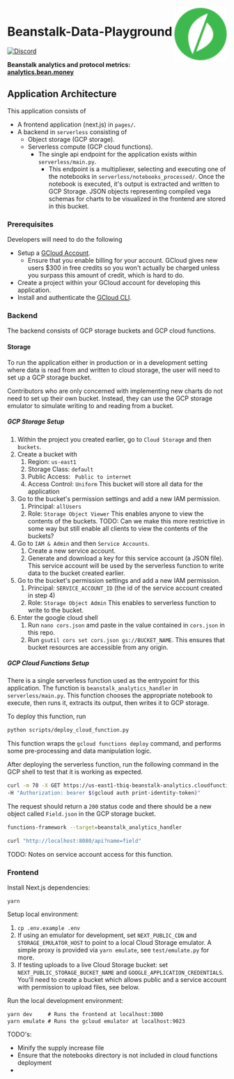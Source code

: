 <img src="public/bean-logo-circled.svg" alt="Beanstalk logo" align="right" width="120" />

# Beanstalk-Data-Playground

[![Discord][discord-badge]][discord-url]

[discord-badge]: https://img.shields.io/discord/880413392916054098?label=Beanstalk
[discord-url]: https://discord.gg/beanstalk

**Beanstalk analytics and protocol metrics: [analytics.bean.money](https://analytics.bean.money)**

## Application Architecture 

This application consists of
- A frontend application (next.js) in `pages/`.
- A backend in `serverless` consisting of 
  - Object storage (GCP storage). 
  - Serverless compute (GCP cloud functions). 
    - The single api endpoint for the application exists within `serverless/main.py`.
      - This endpoint is a multipliexer, selecting and executing one of the notebooks in 
      `serverless/notebooks_processed/`. Once the notebook is executed, it's output is 
      extracted and written to GCP Storage. JSON objects representing compiled vega 
      schemas for charts to be visualized in the frontend are stored in this bucket. 

### Prerequisites

Developers will need to do the following 
- Setup a [GCloud Account](https://cloud.google.com/). 
  - Ensure that you enable billing for your account. GCloud gives new users $300 in free credits so 
  you won't actually be charged unless you surpass this amount of credit, which is hard to do. 
- Create a project within your GCloud account for developing this application. 
- Install and authenticate the [GCloud CLI](https://cloud.google.com/sdk/docs/install). 

### Backend 

The backend consists of GCP storage buckets and GCP cloud functions. 

#### Storage 

To run the application either in production or in a development setting where data is read from 
and written to cloud storage, the user will need to set up a GCP storage bucket. 

Contributors who are only concerned with implementing new charts do not need to set
up their own bucket. Instead, they can use the GCP storage emulator to simulate writing 
to and reading from a bucket. 

##### GCP Storage Setup 

1. Within the project you created earlier, go to `Cloud Storage` and then `buckets`. 
2. Create a bucket with 
   1. Region: `us-east1` 
   2. Storage Class: `default` 
   3. Public Access: ` Public to internet` 
   4. Access Control: `Uniform`
   This bucket will store all data for the application 
3. Go to the bucket's permission settings and add a new IAM permission.
   1. Principal: `allUsers` 
   2. Role: `Storage Object Viewer`
   This enables anyone to view the contents of the buckets. 
   TODO: Can we make this more restrictive in some way but still enable all 
   clients to view the contents of the buckets? 
4. Go to `IAM & Admin` and then `Service Accounts`. 
   1. Create a new service account. 
   2. Generate and download a key for this service account (a JSON file).
   This service account will be used by the serverless function to write 
   data to the bucket created earlier. 
5. Go to the bucket's permission settings and add a new IAM permission.
   1. Principal: `SERVICE_ACCOUNT_ID` (the id of the service account created in step 4) 
   2. Role: `Storage Object Admin`
   This enables to serverless function to write to the bucket. 
6. Enter the google cloud shell 
   1. Run `nano cors.json` amd paste in the value contained in `cors.json` in this repo.
   2. Run `gsutil cors set cors.json gs://BUCKET_NAME`.
   This ensures that bucket resources are accessible from any origin. 

##### GCP Cloud Functions Setup 

There is a single serverless function used as the entrypoint for this 
application. The function is `beanstalk_analytics_handler` in 
`serverless/main.py`. This function chooses the appropriate notebook 
to execute, then runs it, extracts its output, then writes it to GCP 
storage. 

To deploy this function, run 

```bash 
python scripts/deploy_cloud_function.py
```

This function wraps the `gcloud functions deploy` command, and performs
some pre-processing and data manipulation logic. 

After deploying the serverless function, run the following command in the 
GCP shell to test that it is working as expected. 

```bash 
curl -m 70 -X GET https://us-east1-tbiq-beanstalk-analytics.cloudfunctions.net/beanstalk_analytics_handler?name=field \
-H "Authorization: bearer $(gcloud auth print-identity-token)"
```

The request should return a `200` status code and there should be a new object
called `Field.json` in the GCP storage bucket. 

```bash
functions-framework --target=beanstalk_analytics_handler
```

```bash 
curl "http://localhost:8080/api?name=field"
```


TODO: Notes on service account access for this function. 

### Frontend 

Install Next.js dependencies:

```
yarn
```

Setup local environment:

1. `cp .env.example .env`
2. If using an emulator for development, set `NEXT_PUBLIC_CDN` and `STORAGE_EMULATOR_HOST` to point to a local Cloud Storage emulator. A simple proxy is provided via `yarn emulate`, see `test/emulate.py` for more.
3. If testing uploads to a live Cloud Storage bucket: set `NEXT_PUBLIC_STORAGE_BUCKET_NAME` and `GOOGLE_APPLICATION_CREDENTIALS`. You'll need to create a bucket which allows public and a service account with permission to upload files, see below.

Run the local development environment:

```
yarn dev     # Runs the frontend at localhost:3000
yarn emulate # Runs the gcloud emulator at localhost:9023
```

TODO's: 
- Minify the supply increase file 
- Ensure that the notebooks directory is not included in cloud functions deployment 
- 